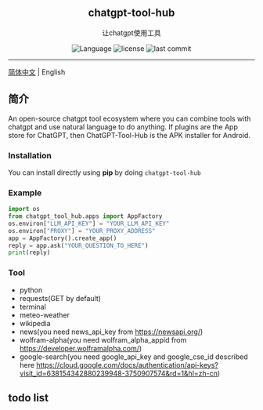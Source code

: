 <h2 align='center'>chatgpt-tool-hub</h2>
<p align='center'>让chatgpt使用工具</p>

<p align="center">
  <a style="text-decoration:none" href="https://aianything.netlify.app" target="_blank">
    <img src="https://img.shields.io/badge/language-python-blue" alt="Language" />
  </a>
  <a style="text-decoration:none" href="https://github.com/KeJunMao" target="_blank">
    <img src="https://img.shields.io/github/license/goldfishh/chatgpt-tool-hub" alt="license " />
  </a>
  <a style="text-decoration:none" href="https://github.com/KeJunMao" target="_blank">
    <img src="https://img.shields.io/github/last-commit/goldfishh/chatgpt-tool-hub" alt="last commit " />
  </a>
</p>

<p align='center'>

</p>

---
[简体中文](../README.md) | English

## 简介
An open-source chatgpt tool ecosystem where you can combine tools with chatgpt and use natural language to do anything.
If plugins are the App store for ChatGPT, then ChatGPT-Tool-Hub is the APK installer for Android.

### Installation
You can install directly using **pip** by doing `chatgpt-tool-hub`

### Example
```python
import os
from chatgpt_tool_hub.apps import AppFactory
os.environ["LLM_API_KEY"] = "YOUR_LLM_API_KEY"
os.environ["PROXY"] = "YOUR_PROXY_ADDRESS"
app = AppFactory().create_app()
reply = app.ask("YOUR_QUESTION_TO_HERE")
print(reply)
```


### Tool
- python
- requests(GET by default)
- terminal
- meteo-weather
- wikipedia
- news(you need news_api_key from https://newsapi.org/)
- wolfram-alpha(you need wolfram_alpha_appid from https://developer.wolframalpha.com/)
- google-search(you need google_api_key and google_cse_id described here https://cloud.google.com/docs/authentication/api-keys?visit_id=638154342880239948-3750907574&rd=1&hl=zh-cn)


## todo list
